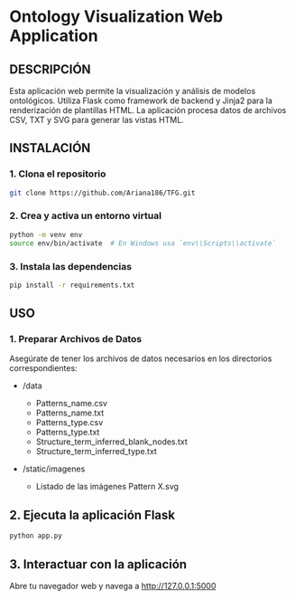 # Ontology Visualization Web Application

## DESCRIPCIÓN

Esta aplicación web permite la visualización y análisis de modelos ontológicos. Utiliza Flask como framework de backend y Jinja2 para la renderización de plantillas HTML. La aplicación procesa datos de archivos CSV, TXT y SVG para generar las vistas HTML.

## INSTALACIÓN

### 1. Clona el repositorio

```bash
git clone https://github.com/Ariana186/TFG.git
```

### 2. Crea y activa un entorno virtual

```bash
python -m venv env
source env/bin/activate  # En Windows usa `env\\Scripts\\activate`
```

### 3. Instala las dependencias

```bash
pip install -r requirements.txt
```

## USO

### 1. Preparar Archivos de Datos

Asegúrate de tener los archivos de datos necesarios en los directorios correspondientes:

- /data

  - Patterns_name.csv
  - Patterns_name.txt
  - Patterns_type.csv
  - Patterns_type.txt
  - Structure_term_inferred_blank_nodes.txt
  - Structure_term_inferred_type.txt

- /static/imagenes
  - Listado de las imágenes Pattern X.svg

## 2. Ejecuta la aplicación Flask

```bash
python app.py
```

## 3. Interactuar con la aplicación

Abre tu navegador web y navega a http://127.0.0.1:5000
